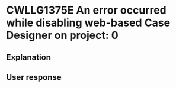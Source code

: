 # CWLLG1375E An error occurred while disabling web-based Case Designer on project: 0

## Explanation

## User response